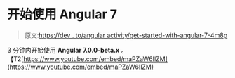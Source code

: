 # 开始使用 Angular 7

> 原文:[https://dev . to/angular activity/get-started-with-angular-7-4m8p](https://dev.to/angularactivity/get-started-with-angular-7-4m8p)

3 分钟内开始使用 **Angular 7.0.0-beta.x** 。【T2[https://www.youtube.com/embed/maPZaW6IlZM](https://www.youtube.com/embed/maPZaW6IlZM)